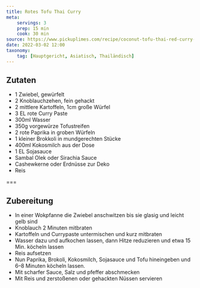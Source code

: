 ```yaml
---
title: Rotes Tofu Thai Curry
meta:
    servings: 3
    prep: 15 min
    cook: 30 min
source: https://www.pickuplimes.com/recipe/coconut-tofu-thai-red-curry-255
date: 2022-03-02 12:00
taxonomy:
    tag: [Hauptgericht, Asiatisch, Thailändisch]
---
```

## Zutaten

* 1 Zwiebel, gewürfelt
* 2 Knoblauchzehen, fein gehackt
* 2 mittlere Kartoffeln, 1cm große Würfel
* 3 EL rote Curry Paste
* 300ml Wasser
* 350g vorgewürze Tofustreifen
* 2 rote Paprika in groben Würfeln
* 1 kleiner Brokkoli in mundgerechten Stücke
* 400ml Kokosmilch aus der Dose
* 1 EL Sojasauce
* Sambal Olek oder Sirachia Sauce
* Cashewkerne oder Erdnüsse zur Deko
* Reis

===

## Zubereitung

* In einer Wokpfanne die Zwiebel anschwitzen bis sie glasig und leicht gelb sind
* Knoblauch 2 Minuten mitbraten
* Kartoffeln und Currypaste untermischen und kurz mitbraten
* Wasser dazu und aufkochen lassen, dann Hitze reduzieren und etwa 15 Min. köcheln lassen
* Reis aufsetzen
* Nun Paprika, Brokoli, Kokosmilch, Sojasauce und Tofu hineingeben und 6–8 Minuten köcheln lassen.
* Mit scharfer Sauce, Salz und pfeffer abschmecken
* Mit Reis und zerstoßenen oder gehackten Nüssen servieren

